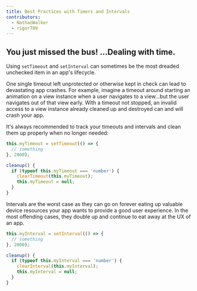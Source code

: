 ```yaml
---
title: Best Practices with Timers and Intervals
contributors:
  - NathanWalker
  - rigor789
---
```


## You just missed the bus! ...Dealing with time.

Using `setTimeout` and `setInterval` can sometimes be the most dreaded unchecked item in an app's lifecycle.

One single timeout left unprotected or otherwise kept in check can lead to devastating app crashes. For example, imagine a timeout around starting an animation on a view instance when a user navigates to a view...but the user navigates out of that view early. With a timeout not stopped, an invalid access to a view instance already cleaned up and destroyed can and will crash your app.

It's always recommended to track your timeouts and intervals and clean them up properly when no longer needed:

```ts
this.myTimeout = setTimeout(() => {
  // something
}, 2000);

cleanup() {
  if (typeof this.myTimeout === 'number') {
    clearTimeout(this.myTimeout);
    this.myTimeout = null;
  }
}

```

Intervals are the worst case as they can go on forever eating up valuable device resources your app wants to provide a good user experience. In the most offending cases, they double up and continue to eat away at the UX of an app.

```ts
this.myInterval = setInterval(() => {
  // something
}, 2000);

cleanup() {
  if (typeof this.myInterval === 'number') {
    clearInterval(this.myInterval);
    this.myInterval = null;
  }
}
```
